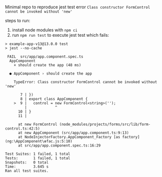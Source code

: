 Minimal repo to reproduce jest test error `Class constructor FormControl cannot be invoked without 'new'`

steps to run:
1. install node modules with `npm ci`
2. run `npm run test` to execute jest test which fails:

```
> example-app-v13@13.0.0 test
> jest --no-cache

 FAIL  src/app/app.component.spec.ts
  AppComponent
    × should create the app (48 ms)

  ● AppComponent › should create the app

    TypeError: Class constructor FormControl cannot be invoked without 'new'

       7 | })
       8 | export class AppComponent {
    >  9 |   control = new FormControl<string>('');
         |             ^
      10 | }
      11 |

      at new FormControl (node_modules/projects/forms/src/lib/form-control.ts:42:5)
      at new AppComponent (src/app/app.component.ts:9:13)
      at NodeInjectorFactory.AppComponent_Factory [as factory] (ng:\AppComponent\ɵfac.js:5:10)
      at src/app/app.component.spec.ts:16:29

Test Suites: 1 failed, 1 total
Tests:       1 failed, 1 total
Snapshots:   0 total
Time:        3.645 s
Ran all test suites.
```
